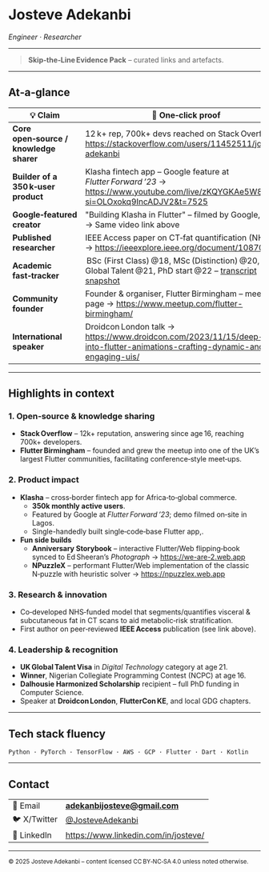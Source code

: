 # Josteve Adekanbi  
*Engineer · Researcher*

---

> **Skip‑the‑Line Evidence Pack** – curated links and artefacts.

---

## At‑a‑glance

| 💡 Claim | 🔗 One‑click proof |
|----------|-------------------|
| **Core open‑source / knowledge sharer** | 12 k+ rep, 700k+ devs reached on Stack Overflow → <https://stackoverflow.com/users/11452511/josteve-adekanbi> |
| **Builder of a 350 k‑user product** | Klasha fintech app – Google feature at *Flutter Forward ’23* → <https://www.youtube.com/live/zKQYGKAe5W8?si=OLOxokq9IncADJV2&t=7525> |
| **Google‑featured creator** | "Building Klasha in Flutter" – filmed by Google, Lagos → Same video link above |
| **Published researcher** | IEEE Access paper on CT‑fat quantification (NHS UK) → <https://ieeexplore.ieee.org/document/10870231> |
| **Academic fast‑tracker** | BSc (First Class) @18, MSc (Distinction) @20, UK Global Talent @21, PhD start @22 – [transcript snapshot](https://firebasestorage.googleapis.com/v0/b/ding2pay.firebasestorage.app/o/JOSTEVE%20ADEKANBI%20-%20FULL%20TRANSCRIPT%20.pdf?alt=media&token=867a5d00-a4d9-4c5b-a8d1-ef4570f8dedf) |
| **Community founder** | Founder & organiser, Flutter Birmingham – meetup page → <https://www.meetup.com/flutter-birmingham/> |
| **International speaker** | Droidcon London talk → <https://www.droidcon.com/2023/11/15/deep-dive-into-flutter-animations-crafting-dynamic-and-engaging-uis/> |

---

## Highlights in context

### 1. Open‑source & knowledge sharing
* **Stack Overflow** – 12k+ reputation, answering since age 16, reaching 700k+ developers.  
* **Flutter Birmingham** – founded and grew the meetup into one of the UK’s largest Flutter communities, facilitating conference‑style meet‑ups.

### 2. Product impact
* **Klasha** – cross‑border fintech app for Africa‑to‑global commerce.  
  * **350k monthly active users**.
  * Featured by Google at *Flutter Forward ’23*; demo filmed on‑site in Lagos.  
  * Single-handedly built single‑code‑base Flutter app,.
* **Fun side builds**  
  * **Anniversary Storybook** – interactive Flutter/Web flipping‑book synced to Ed Sheeran’s *Photograph* → <https://we-are-2.web.app>  
  * **NPuzzleX** – performant Flutter/Web implementation of the classic N‑puzzle with heuristic solver → <https://npuzzlex.web.app>

### 3. Research & innovation
* Co‑developed NHS‑funded model that segments/quantifies visceral & subcutaneous fat in CT scans to aid metabolic‑risk stratification.  
* First author on peer‑reviewed **IEEE Access** publication (see link above).

### 4. Leadership & recognition
* **UK Global Talent Visa** in *Digital Technology* category at age 21.  
* **Winner**, Nigerian Collegiate Programming Contest (NCPC) at age 16.  
* **Dalhousie Harmonized Scholarship** recipient – full PhD funding in Computer Science.  
* Speaker at **Droidcon London**, **FlutterCon KE**, and local GDG chapters.

---

## Tech stack fluency
`Python · PyTorch · TensorFlow · AWS · GCP · Flutter · Dart · Kotlin`

---

## Contact

| | |
|---|---|
| 📧 Email | **adekanbijosteve@gmail.com** |
| 🐦 X/Twitter | [@JosteveAdekanbi](https://twitter.com/JosteveAdekanbi) |
| 🔗 LinkedIn | <https://www.linkedin.com/in/josteve/> |

---

<sub>© 2025 Josteve Adekanbi – content licensed CC BY‑NC‑SA 4.0 unless noted otherwise.</sub>
